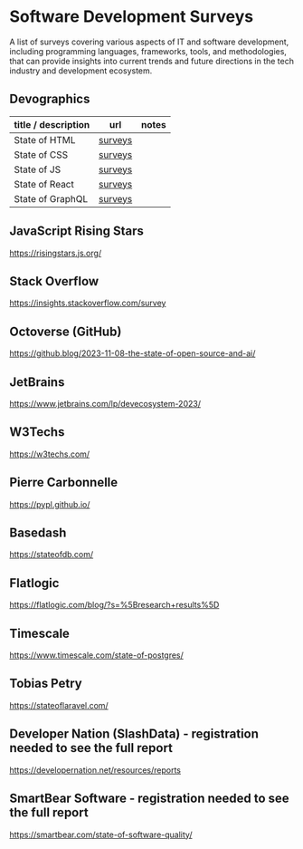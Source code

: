 # Software Development Surveys

A list of surveys covering various aspects of IT and software development, including programming languages, frameworks, tools, and methodologies, that can provide insights into current trends and future directions in the tech industry and development ecosystem.

## Devographics
| title / description | url | notes |
|--|--|--|
| State of HTML | [surveys](https://stateofhtml.com/) |
| State of CSS | [surveys](https://stateofcss.com/) |
| State of JS | [surveys](https://stateofjs.com/) |
| State of React | [surveys](https://stateofreact.com/) |
| State of GraphQL | [surveys](https://stateofgraphql.com/) |

## JavaScript Rising Stars
https://risingstars.js.org/

## Stack Overflow
https://insights.stackoverflow.com/survey

## Octoverse (GitHub)
https://github.blog/2023-11-08-the-state-of-open-source-and-ai/

## JetBrains
https://www.jetbrains.com/lp/devecosystem-2023/

## W3Techs
https://w3techs.com/

## Pierre Carbonnelle
https://pypl.github.io/

## Basedash
https://stateofdb.com/

## Flatlogic
https://flatlogic.com/blog/?s=%5Bresearch+results%5D

## Timescale
https://www.timescale.com/state-of-postgres/

## Tobias Petry
https://stateoflaravel.com/

## Developer Nation (SlashData) - registration needed to see the full report
https://developernation.net/resources/reports

## SmartBear Software - registration needed to see the full report
https://smartbear.com/state-of-software-quality/



